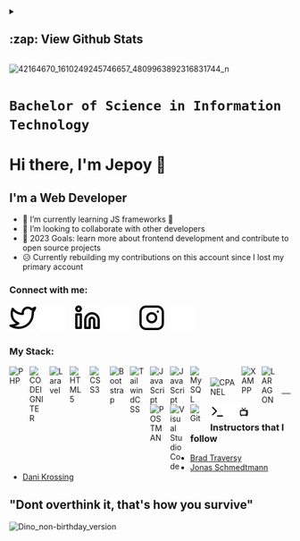 <details>
<summary><h2>:zap: View Github Stats</h2></summary>
<img align="left" alt="My Stats" src="https://github-readme-stats.vercel.app/api?username=JepoySanity&show_icons=true&hide_border=false&title_color=ff652f&icon_color=FFE400&bg_color=09131B&text_color=ffffff&border_color=0c1a25" />
</details>

![42164670_1610249245746657_4809963892316831744_n](https://user-images.githubusercontent.com/39158843/172087193-5da14d5d-899d-4f96-89c4-6ea8011e384a.jpg)
# `Bachelor of Science in Information Technology` 

# Hi there, I'm Jepoy 👋

## I'm a Web Developer

- 🌱 I’m currently learning JS frameworks 🤣
- 👯 I’m looking to collaborate with other developers
- 🥅 2023 Goals: learn more about frontend development and contribute to open source projects
- 😥 Currently rebuilding my contributions on this account since I lost my primary account

### Connect with me:

[![website](./img/twitter-light.svg)](https://twitter.com/JepoyStringify#gh-light-mode-only)
[![website](./img/twitter-dark.svg)](https://twitter.com/JepoyStringify#gh-dark-mode-only)
&nbsp;&nbsp;
[![website](./img/linkedin-light.svg)](www.linkedin.com/in/jepoy-factoran#gh-light-mode-only)
[![website](./img/linkedin-dark.svg)](www.linkedin.com/in/jepoy-factoran#gh-dark-mode-only)
&nbsp;&nbsp;
[![website](./img/instagram-light.svg)](https://www.instagram.com/jepoystringify/#gh-light-mode-only)
[![website](./img/instagram-dark.svg)](https://www.instagram.com/jepoystringify/#gh-dark-mode-only)

### My Stack:
<img align="left" alt="PHP" width="26px" src="https://cdn.jsdelivr.net/gh/devicons/devicon/icons/php/php-original.svg" style="padding-right:10px;" />
<img align="left" alt="CODEIGNITER" width="26px" src="https://cdn.worldvectorlogo.com/logos/codeigniter.svg" style="padding-right:10px;" />
<img align="left" alt="Laravel" width="26px" src="https://cdn.worldvectorlogo.com/logos/laravel-2.svg" style="padding-right:10px;" />
<img align="left" alt="HTML5" width="26px" src="https://cdn.jsdelivr.net/gh/devicons/devicon/icons/html5/html5-original.svg" style="padding-right:10px;" />
<img align="left" alt="CSS3" width="26px" src="https://cdn.jsdelivr.net/gh/devicons/devicon/icons/css3/css3-original.svg" style="padding-right:10px;" />
<img align="left" alt="Bootstrap" width="26px" src="https://cdn.jsdelivr.net/gh/devicons/devicon/icons/bootstrap/bootstrap-original.svg" style="padding-right:10px;" />
<img align="left" alt="TailwindCSS" width="26px" src="https://cdn.jsdelivr.net/gh/devicons/devicon/icons/tailwindcss/tailwindcss-plain.svg" style="padding-right:10px;" />
<img align="left" alt="JavaScript" width="26px" src="https://cdn.jsdelivr.net/gh/devicons/devicon/icons/javascript/javascript-original.svg" style="padding-right:10px;" />
<img align="left" alt="JavaScript" width="26px" src="https://cdn.worldvectorlogo.com/logos/react-2.svg" style="padding-right:10px;" />
<img align="left" alt="MySQL" width="26px" src="https://cdn.jsdelivr.net/gh/devicons/devicon/icons/mysql/mysql-original.svg" style="padding-right:10px;" />
<img align="left" alt="CPANEL" width="46px" src="https://cdn.worldvectorlogo.com/logos/cpanel.svg" style="padding-right:10px;margin-top:20px" />
<img align="left" alt="XAMPP" width="26px" src="https://cdn.worldvectorlogo.com/logos/xampp.svg" style="padding-right:10px;" />
<img align="left" alt="LARAGON" width="26px" src="https://cdn.worldvectorlogo.com/logos/laragon.svg" style="padding-right:10px;" />
<img align="left" alt="POSTMAN" width="26px" src="https://cdn.worldvectorlogo.com/logos/postman.svg" style="padding-right:10px;" />
<img align="left" alt="Visual Studio Code" width="26px" src="https://cdn.jsdelivr.net/gh/devicons/devicon/icons/vscode/vscode-original.svg" style="padding-right:10px;" />
<img align="left" alt="Git" width="26px" src="https://cdn.jsdelivr.net/gh/devicons/devicon/icons/git/git-original.svg" style="padding-right:10px;" />
<img align="left" alt="Terminal" width="26px" src="./img/terminal-light.svg/#gh-light-mode-only" />
<img align="left" alt="Terminal" width="26px" src="./img/terminal-dark.svg/#gh-dark-mode-only" />

<br />
<br />

---

### 📺 Instructors that I follow

- [Brad Traversy](https://github.com/bradtraversy)
- [Jonas Schmedtmann](https://github.com/jonasschmedtmann)
- [Dani Krossing](https://www.youtube.com/c/TheCharmefis)

## "Dont overthink it, that's how you survive"
![Dino_non-birthday_version](https://user-images.githubusercontent.com/39158843/172274664-7ac9dfc9-fefe-4e2b-96f3-b41f81a19899.gif)

